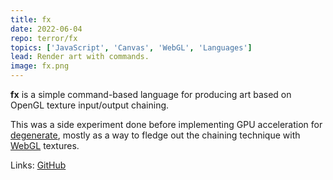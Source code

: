 ```yaml
---
title: fx
date: 2022-06-04
repo: terror/fx
topics: ['JavaScript', 'Canvas', 'WebGL', 'Languages']
lead: Render art with commands.
image: fx.png
---
```


**fx** is a simple command-based language for producing art based on OpenGL
texture input/output chaining.

This was a side experiment done before implementing GPU acceleration for
[degenerate](https://github.com/casey/degenerate), mostly as a way to fledge out
the chaining technique with
[WebGL](https://developer.mozilla.org/en-US/docs/Web/API/WebGL_API) textures.

Links: [GitHub](https://github.com/terror/fx)
